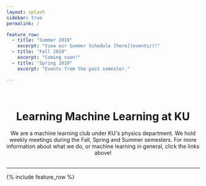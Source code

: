 ```yaml
---
layout: splash
sidebar: true
permalink: /

feature_row:
  - title: "Summer 2019"
    excerpt: "View our Summer Schedule [here](events/)!"
  - title: "Fall 2019"
    excerpt: "Coming soon!"
  - title: "Spring 2019"
    excerpt: "Events from the past semester."

---
```

<br>
<center>
	<h1>Learning Machine Learning at KU</h1>
	We are a machine learning club under KU's physics department. We hold weekly meetings during the Fall, Spring and Summer semesters. For more information about what we do, or machine learning in general, click the links above!
</center>

<br>

---
{% include feature_row %}